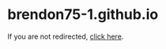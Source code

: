 # brendon75-1.github.io

<!DOCTYPE html>
<html lang="en">
    <head>
        <meta charset="UTF-8">
        <meta name="viewport" content="width=device-width, initial-scale=1.0">
        <title>Redirecting...</title>
        <meta https-equiv="refresh" content="2; url=https://brendon75-1.github.io/Brendon75">
    </head>
    <body>
        <p>If you are not redirected, <a href="https://brendon75-1.github.io/Brendon75">click here</a>.</p>
    </body>
</html>
